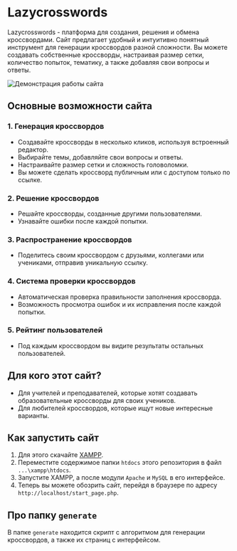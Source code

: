 # Lazycrosswords

Lazycrosswords - платформа для создания, решения и обмена кроссвордами. Сайт предлагает удобный и интуитивно понятный инструмент для генерации кроссвордов разной сложности. Вы можете создавать собственные кроссворды, настраивая размер сетки, количество попыток, тематику, а также добавляя свои вопросы и ответы.

![Демонстрация работы сайта](https://github.com/kaherro/Lazycrosswords/blob/main/Site_demonstration.gif)

## Основные возможности сайта

### 1. Генерация кроссвордов
- Создавайте кроссворды в несколько кликов, используя встроенный редактор.
- Выбирайте темы, добавляйте свои вопросы и ответы.
- Настраивайте размер сетки и сложность головоломки.
- Вы можете сделать кроссворд публичным или с доступом только по ссылке. 

### 2. Решение кроссвордов
- Решайте кроссворды, созданные другими пользователями.
- Узнавайте ошибки после каждой попытки. 

### 3. Распространение кроссвордов
- Поделитесь своим кроссвордом с друзьями, коллегами или учениками, отправив уникальную ссылку.

### 4. Система проверки кроссвордов
- Автоматическая проверка правильности заполнения кроссворда.
- Возможность просмотра ошибок и их исправления после каждой попытки.

### 5. Рейтинг пользователей
- Под каждым кроссвордом вы видите результаты остальных пользователей. 

## Для кого этот сайт?
- Для учителей и преподавателей, которые хотят создавать образовательные кроссворды для своих учеников.
- Для любителей кроссвордов, которые ищут новые интересные варианты.

## Как запустить сайт 
1. Для этого скачайте [XAMPP](https://www.apachefriends.org/ru/index.html).
2. Переместите содержимое папки `htdocs` этого репозитория в файл `...\xampp\htdocs`. 
3. Запустите XAMPP, а после модули `Apache` и `MySQL` в его интерфейсе.
4. Теперь вы можете обозрить сайт, перейдя в браузере по адресу `http://localhost/start_page.php`.

## Про папку `generate`
В папке `generate` находится скрипт с алгоритмом для генерации кроссвордов, а также их страниц с интерфейсом. 
